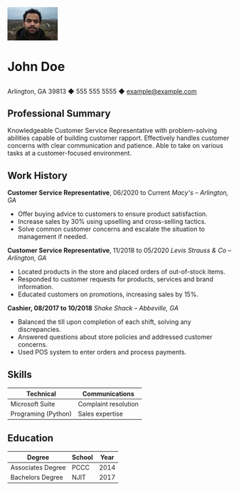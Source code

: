 
![photo](johndoe.jpeg) 

# **John Doe** 
##
Arlington, GA 39813 ◆ 555 555 5555 ◆ example@example.com 
## Professional Summary
Knowledgeable Customer Service Representative with problem-solving abilities capable of building
customer rapport. Effectively handles customer concerns with clear communication and patience. Able to
take on various tasks at a customer-focused environment.

## Work History

**Customer Service Representative**, 06/2020 to Current *Macy's – Arlington,  GA*
* Offer buying advice to customers to ensure product satisfaction.
* Increase sales by 30% using upselling and cross-selling tactics.
* Solve common customer concerns and escalate the situation to management if needed.

**Customer Service Representative**, 11/2018 to 05/2020 *Levis Strauss & Co – Arlington, GA*
* Located products in the store and placed orders of out-of-stock items.
* Responded to customer requests for products, services and brand information.
* Educated customers on promotions, increasing sales by 15%.

**Cashier, 08/2017 to 10/2018** *Shake Shack – Abbeville, GA*
* Balanced the till upon completion of each shift, solving any discrepancies.
* Answered questions about store policies and addressed customer concerns.
* Used POS system to enter orders and process payments.

## Skills

| **Technical**       | **Communications**   |
| ------------------- | -------------------- |
| Microsoft Suite     | Complaint resolution |
| Programing (Python) | Sales expertise      |

## Education

| **Degree**        | **School** | **Year** |
| ----------------- | ---------- | -------- |
| Associates Degree | PCCC       | 2014     |
| Bachelors Degree  | NJIT       | 2017     |
